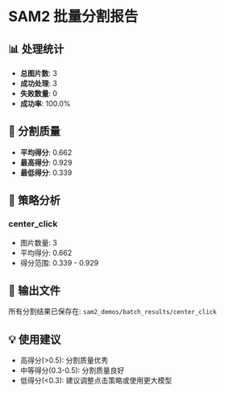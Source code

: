 # SAM2 批量分割报告

## 📊 处理统计
- **总图片数**: 3
- **成功处理**: 3
- **失败数量**: 0
- **成功率**: 100.0%

## 🎯 分割质量
- **平均得分**: 0.662
- **最高得分**: 0.929
- **最低得分**: 0.339

## 🔧 策略分析

### center_click
- 图片数量: 3
- 平均得分: 0.662
- 得分范围: 0.339 - 0.929

## 📁 输出文件
所有分割结果已保存在: `sam2_demos/batch_results/center_click`

## 💡 使用建议
- 高得分(>0.5): 分割质量优秀
- 中等得分(0.3-0.5): 分割质量良好
- 低得分(<0.3): 建议调整点击策略或使用更大模型
